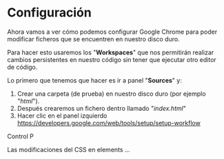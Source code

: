 # Configuración

Ahora vamos a ver cómo podemos configurar Google Chrome para poder modificar ficheros que se encuentren en nuestro disco duro.

Para hacer esto usaremos los "**Workspaces**" que nos permitirán realizar cambios persistentes en nuestro código sin tener que ejecutar otro editor de código.

Lo primero que tenemos que hacer es ir a panel "**Sources**" y:
1. Crear una carpeta (de prueba) en nuestro disco duro (por ejemplo "*html*").
2. Después crearemos un fichero dentro llamado "*index.html*"
3. Hacer clic en el panel izquierdo
https://developers.google.com/web/tools/setup/setup-workflow

Control P

Las modificaciones del CSS en elements ...